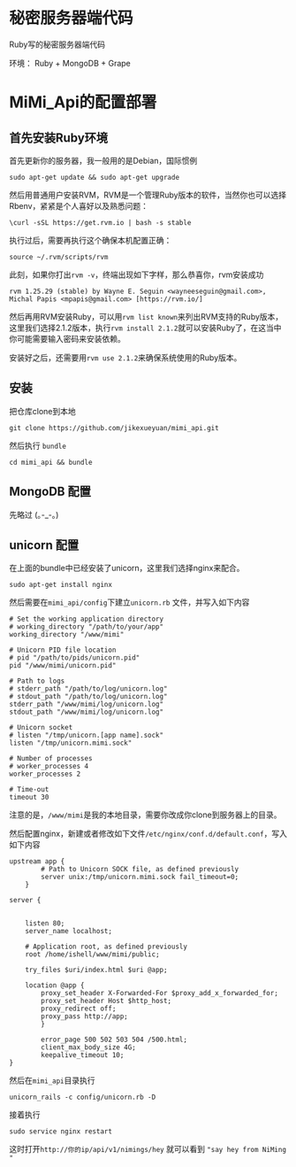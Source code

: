 秘密服务器端代码
================

Ruby写的秘密服务器端代码

环境：
Ruby + MongoDB + Grape


# MiMi_Api的配置部署


## 首先安装Ruby环境

首先更新你的服务器，我一般用的是Debian，国际惯例

 `sudo apt-get update && sudo apt-get upgrade`

然后用普通用户安装RVM，RVM是一个管理Ruby版本的软件，当然你也可以选择Rbenv，紧紧是个人喜好以及熟悉问题：

`\curl -sSL https://get.rvm.io | bash -s stable`

执行过后，需要再执行这个确保本机配置正确：

`source ~/.rvm/scripts/rvm`

此刻，如果你打出`rvm -v`，终端出现如下字样，那么恭喜你，rvm安装成功

`rvm 1.25.29 (stable) by Wayne E. Seguin <wayneeseguin@gmail.com>, Michal Papis <mpapis@gmail.com> [https://rvm.io/]`

然后再用RVM安装Ruby，可以用`rvm list known`来列出RVM支持的Ruby版本，这里我们选择2.1.2版本，执行`rvm install 2.1.2`就可以安装Ruby了，在这当中你可能需要输入密码来安装依赖。

安装好之后，还需要用`rvm use 2.1.2`来确保系统使用的Ruby版本。

##  安装

把仓库clone到本地

    git clone https://github.com/jikexueyuan/mimi_api.git
    
然后执行 `bundle`

    cd mimi_api && bundle
    
## MongoDB 配置


先略过 (｡-_-｡)

    
##  unicorn 配置

在上面的bundle中已经安装了unicorn，这里我们选择nginx来配合。
  
    sudo apt-get install nginx
    
然后需要在`mimi_api/config`下建立`unicorn.rb` 文件，并写入如下内容

    # Set the working application directory
    # working_directory "/path/to/your/app"
    working_directory "/www/mimi"

	# Unicorn PID file location
	# pid "/path/to/pids/unicorn.pid"
	pid "/www/mimi/unicorn.pid"
	
	# Path to logs
	# stderr_path "/path/to/log/unicorn.log"
	# stdout_path "/path/to/log/unicorn.log"
	stderr_path "/www/mimi/log/unicorn.log"
	stdout_path "/www/mimi/log/unicorn.log"
	
	# Unicorn socket
	# listen "/tmp/unicorn.[app name].sock"
	listen "/tmp/unicorn.mimi.sock"
	
	# Number of processes
	# worker_processes 4
	worker_processes 2
	
	# Time-out
	timeout 30

注意的是，`/www/mimi`是我的本地目录，需要你改成你clone到服务器上的目录。

然后配置nginx，新建或者修改如下文件`/etc/nginx/conf.d/default.conf`，写入如下内容

    upstream app {
		    # Path to Unicorn SOCK file, as defined previously
		    server unix:/tmp/unicorn.mimi.sock fail_timeout=0;
		}
	
	server {
	
	
	    listen 80;
	    server_name localhost;
	
	    # Application root, as defined previously
	    root /home/ishell/www/mimi/public;
	
	    try_files $uri/index.html $uri @app;
	
	    location @app {
	        proxy_set_header X-Forwarded-For $proxy_add_x_forwarded_for;
	        proxy_set_header Host $http_host;
	        proxy_redirect off;
	        proxy_pass http://app;
	        }
	
	        error_page 500 502 503 504 /500.html;
		    client_max_body_size 4G;
		    keepalive_timeout 10;
    }

    
然后在`mimi_api`目录执行 

    unicorn_rails -c config/unicorn.rb -D
    
接着执行

    sudo service nginx restart
    
这时打开`http://你的ip/api/v1/nimings/hey` 就可以看到 `"say hey from NiMing "`